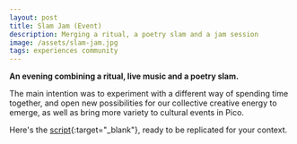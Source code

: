 ```yaml
---
layout: post
title: Slam Jam (Event)
description: Merging a ritual, a poetry slam and a jam session
image: /assets/slam-jam.jpg
tags: experiences community
---
```


**An evening combining a ritual, live music and a poetry slam.**

The main intention was to experiment with a different way of spending time together, and open new possibilities for our collective creative energy to emerge, as well as bring more variety to cultural events in Pico.

Here's the [script](https://docs.google.com/document/d/1pzf7tmJDj-F7r2J8NW9VFKwp4szQTpjd4lu_xpDf2s8/edit?usp=sharing){:target="_blank"}, ready to be replicated for your context.
